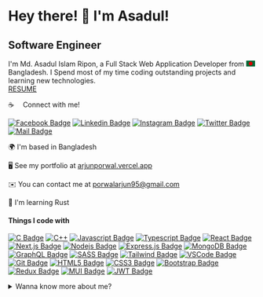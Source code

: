Hey there! 👋 I'm Asadul!
=============================
Software Engineer
------------------

I'm Md. Asadul Islam Ripon, a Full Stack Web Application Developer from <img src="bangladesh.png" width="18"/> Bangladesh. I Spend most of my time coding outstanding projects and learning new technologies.<br>
[RESUME](https://docs.google.com/document/d/1gP1M1vlttS1CflUK6gKpcY0bo39P9_85mMGRt3V3j30/edit?usp=sharing)

:coffee: &emsp;Connect with me!

[![Facebook Badge](https://img.shields.io/badge/Facebook-1877F2?style=for-the-badge&logo=facebook&logoColor=white)](https://www.facebook.com/iripon07/) [![Linkedin Badge](https://img.shields.io/badge/LinkedIn-0077B5?style=for-the-badge&logo=linkedin&logoColor=white)](https://www.linkedin.com/in/iripon07/) [![Instagram Badge](https://img.shields.io/badge/Instagram-E4405F?style=for-the-badge&logo=instagram&logoColor=white)](https://www.instagram.com/_.___rip0n___._/) [![Twitter Badge](https://img.shields.io/badge/Twitter-1DA1F2?style=for-the-badge&logo=twitter&logoColor=white)](https://twitter.com/iripon07) [![Mail Badge](https://img.shields.io/badge/Gmail-D14836?style=for-the-badge&logo=gmail&logoColor=white)](mailto:mdasadulripon@gmail.com)

🌍  I'm based in Bangladesh


🖥️  See my portfolio at [arjunporwal.vercel.app](https://mdasadulislam.netlify.app/)


✉️  You can contact me at [porwalarjun95@gmail.com](mailto:mdasadulripon@gmail.com)


🧠  I'm learning Rust
  

#### Things I code with

[![C Badge](https://img.shields.io/badge/c-%2300599C.svg?style=for-the-badge&logo=c&logoColor=white)](#) [![C++](https://img.shields.io/badge/c++-%2300599C.svg?style=for-the-badge&logo=c%2B%2B&logoColor=white)](#) [![Javascript Badge](https://img.shields.io/badge/-Javascript-F0DB4F?style=for-the-badge&labelColor=black&logo=javascript&logoColor=F0DB4F)](#) [![Typescript Badge](https://img.shields.io/badge/-Typescript-007acc?style=for-the-badge&labelColor=black&logo=typescript&logoColor=007acc)](#) [![React Badge](https://img.shields.io/badge/-React-61DBFB?style=for-the-badge&labelColor=black&logo=react&logoColor=61DBFB)](#) [![Next.js Badge](https://img.shields.io/badge/next.js-000000?style=for-the-badge&logo=nextdotjs&logoColor=white)](#) [![Nodejs Badge](https://img.shields.io/badge/-Nodejs-3C873A?style=for-the-badge&labelColor=black&logo=node.js&logoColor=3C873A)](#) [![Express.js Badge](https://img.shields.io/badge/Express.js-000000?style=for-the-badge&logo=express&logoColor=white)](#) [![MongoDB Badge](https://img.shields.io/badge/MongoDB-4EA94B?style=for-the-badge&logo=mongodb&logoColor=white)](#) [![GraphQL Badge](https://img.shields.io/badge/-GraphQl-e535ab?style=for-the-badge&labelColor=black&logo=node.js&logoColor=e535ab)](#) [![SASS Badge](https://img.shields.io/badge/Sass-CC6699?style=for-the-badge&logo=sass&logoColor=white)](#) [![Tailwind Badge](https://img.shields.io/badge/Tailwind%20CSS-092749?style=for-the-badge&logo=tailwindcss&logoColor=06B6D4&labelColor=000000)](#) [![VSCode Badge](https://img.shields.io/badge/Visual_Studio-5C2D91?style=for-the-badge&logo=visual%20studio&logoColor=white)](#) [![Git Badge](https://img.shields.io/badge/Git-F05032?style=for-the-badge&logo=git&logoColor=white)](#) 
[![HTML5 Badge](https://img.shields.io/badge/html5-%23E34F26.svg?style=for-the-badge&logo=html5&logoColor=white)](#) [![CSS3 Badge](https://img.shields.io/badge/css3-%231572B6.svg?style=for-the-badge&logo=css3&logoColor=white)](#) [![Bootstrap Badge](https://img.shields.io/badge/bootstrap-%23563D7C.svg?style=for-the-badge&logo=bootstrap&logoColor=white)](#) [![Redux Badge](https://img.shields.io/badge/redux-%23593d88.svg?style=for-the-badge&logo=redux&logoColor=white)](#) [![MUI Badge](https://img.shields.io/badge/MUI-%230081CB.svg?style=for-the-badge&logo=mui&logoColor=white)](#) [![JWT Badge](https://img.shields.io/badge/JWT-black?style=for-the-badge&logo=JSON%20web%20tokens)](#)


<details>
<summary>
  Wanna know more about me?
</summary>

<br >

I love coding, programming & developing!

#### Who I Am?

"I am Ripon, Full Stack Web Developer, My prime focus, attention to detail with proper knowledge of recent web technologies make me an exceptional. I am self-motivated, use good judgment, and can manage my time wisely to meet deadlines. 

I have a bachelor's degree in Computer Science & Engineering. 
.

#### Github Stats

![learnwithsumit's github stats](https://github-readme-stats.vercel.app/api?username=iripon07&count_private=true&theme=tokyonight&hide=contribs,prs)

</details>


